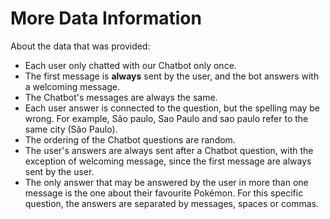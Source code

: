 # More Data Information

About the data that was provided:

- Each user only chatted with our Chatbot only once.
- The first message is **always** sent by the user, and the bot answers with a welcoming message.
- The Chatbot's messages are always the same.
- Each user answer is connected to the question, but the spelling may be wrong. For example, São paulo, Sao Paulo and sao paulo refer to the same city (São Paulo).
- The ordering of the Chatbot questions are random.
- The user's answers are always sent after a Chatbot question, with the exception of welcoming message, since the first message are always sent by the user.
- The only answer that may be answered by the user in more than one message is the one about their favourite Pokémon. For this specific question, the answers are separated by messages, spaces or commas.
